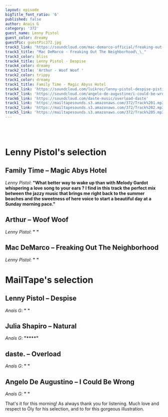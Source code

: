 ```yaml
---
layout: episode
bigTitle_font_ratio: '6'
published: false
author: Anaïs G
category: '372'
guest_name: Lenny Pistol
guest_color: dreamy
guestPic: guestPic372.jpg
track3_link: 'https://soundcloud.com/mac-demarco-official/freaking-out-the-neighborhood'
track3_title: "Mac DeMarco - Freaking Out The Neighborhood\_\_"
track3_color: bliss
track4_title: Lenny Pistol - Despise
track4_color: dreamy
track2_title: 'Arthur - Woof Woof '
track2_color: trippy
track1_color: dreamy
track1_title: Family Time - Magic Abyss Hotel
track4_link: 'https://soundcloud.com/luikrec/lenny-pistol-despise-pistil-boy'
track7_link: 'https://soundcloud.com/angelo-de-augustine/i-could-be-wrong'
track6_link: 'https://soundcloud.com/daste-music/overload-daste'
track1_link: 'https://mailtapesounds.s3.amazonaws.com/372/Track%201.mp3'
track2_link: 'https://mailtapesounds.s3.amazonaws.com/372/Track%202.mp3'
track5_link: 'https://mailtapesounds.s3.amazonaws.com/372/Track%205.mp3'
---
```

<p id="introduction">
<br><br>

</p>

# Lenny Pistol's selection

## Family Time – Magic Abys Hotel
_Lenny Pistol_: **"**What better way to wake up than with Melody Gardot whispering a love song to your ears ? I find in this track the perfect mix between the jazzy music that brings me right back to the summer beaches and the sweetness of here voice to start a beautiful day at a Sunday morning pace.**"**

## Arthur – Woof Woof
_Lenny Pistol_: **"** **"**

## Mac DeMarco – Freaking Out The Neighborhood  
_Lenny Pistol_: **"** **"**


# MailTape's selection

## Lenny Pistol – Despise
_Anaïs G_: **"** **"**

## Julia Shapiro – Natural
_Anaïs G_: **"****"**

## daste. – Overload
_Anaïs G_: **"** **"**

##  Angelo De Augustino – I Could Be Wrong 
_Anaïs G_: **"** **"**


<p id="outroduction">That's it for this morning! As always thank you for listening. Much love and respect to Öly for his selection, and to  for this gorgeous illustration. </p>